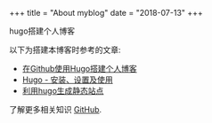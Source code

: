 +++
title = "About myblog"
date = "2018-07-13"
+++

hugo搭建个人博客


以下为搭建本博客时参考的文章:

* [在Github使用Hugo搭建个人博客](https://gdzhu8023.github.io/post/buildblog/)
* [Hugo - 安装、设置及使用](https://blog.csdn.net/kikajack/article/details/80413052)
* [利用hugo生成静态站点](https://www.cnblogs.com/gaoyunpeng/p/7217222.html)

了解更多相关知识 [GitHub](https://github.com/gohugoio).

